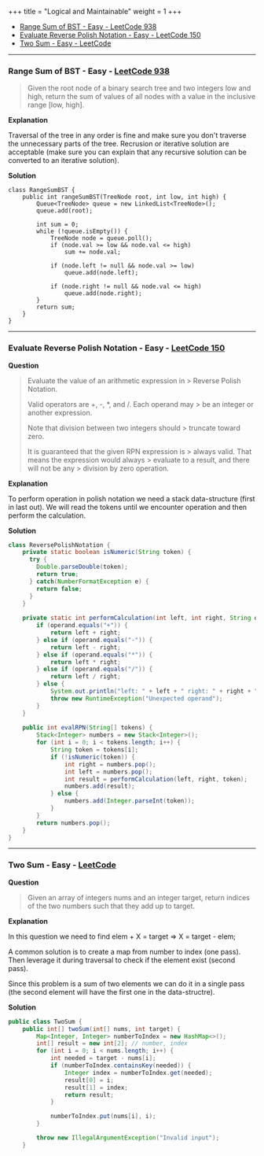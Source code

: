 +++
title = "Logical and Maintainable"
weight = 1
+++

- [Range Sum of BST - Easy - LeetCode 938](#range-sum-of-bst-easy-leetcode-938)
- [Evaluate Reverse Polish Notation - Easy - LeetCode 150](#evaluate-reverse-polish-notation-easy-leetcode-150)
- [Two Sum - Easy - LeetCode](#two-sum-easy-leetcode)
--- 

### Range Sum of BST - Easy - [LeetCode 938](https://leetcode.com/problems/range-sum-of-bst/)

> Given the root node of a binary search tree and two integers low and high, return the sum of values of all nodes with a value in the inclusive range [low, high].

**Explanation**

Traversal of the tree in any order is fine and make sure you don't traverse the unnecessary parts of the tree. Recrusion or iterative solution are acceptable (make sure you can explain that any recursive solution can be converted to an iterative solution).

**Solution**

```
class RangeSumBST {
    public int rangeSumBST(TreeNode root, int low, int high) {
        Queue<TreeNode> queue = new LinkedList<TreeNode>();
        queue.add(root);
        
        int sum = 0;
        while (!queue.isEmpty()) {
            TreeNode node = queue.poll();
            if (node.val >= low && node.val <= high)
                sum += node.val;
            
            if (node.left != null && node.val >= low)
                queue.add(node.left);
            
            if (node.right != null && node.val <= high)
                queue.add(node.right);
        }
        return sum;
    }
}
```

---

### Evaluate Reverse Polish Notation - Easy - [LeetCode 150](https://leetcode.com/problems/evaluate-reverse-polish-notation/)

**Question**

> Evaluate the value of an arithmetic expression in > Reverse Polish Notation.
> 
> Valid operators are +, -, *, and /. Each operand may > be an integer or another expression.
> 
> Note that division between two integers should > truncate toward zero.
> 
> It is guaranteed that the given RPN expression is > always valid. That means the expression would always > evaluate to a result, and there will not be any > division by zero operation.

**Explanation**

To perform operation in polish notation we need a stack data-structure (first in last out). We will read the tokens until we encounter operation and then perform the calculation.

**Solution**

```java
class ReversePolishNotation {
    private static boolean isNumeric(String token) {
      try {  
        Double.parseDouble(token);  
        return true;
      } catch(NumberFormatException e) {  
        return false;  
      }
    }
    
    private static int performCalculation(int left, int right, String operand) {
        if (operand.equals("+")) {
            return left + right;
        } else if (operand.equals("-")) {
            return left - right;
        } else if (operand.equals("*")) {
            return left * right;
        } else if (operand.equals("/")) {
            return left / right;
        } else {
            System.out.println("left: " + left + " right: " + right + " operand: " + operand);
            throw new RuntimeException("Unexpected operand");
        }
    }
    
    public int evalRPN(String[] tokens) {
        Stack<Integer> numbers = new Stack<Integer>();
        for (int i = 0; i < tokens.length; i++) {
            String token = tokens[i];
            if (!isNumeric(token)) {
                int right = numbers.pop();
                int left = numbers.pop();
                int result = performCalculation(left, right, token);
                numbers.add(result);
            } else {
                numbers.add(Integer.parseInt(token));
            }
        }
        return numbers.pop();
    }
}
```

---

### Two Sum - Easy - [LeetCode](https://leetcode.com/problems/two-sum/)

**Question**

> Given an array of integers nums and an integer target, return indices of the two numbers such that they add up to target.

**Explanation**

In this question we need to find elem + X = target => X = target - elem;

A common solution is to create a map from number to index (one pass).
Then leverage it during traversal to check if the element exist (second pass).

Since this problem is a sum of two elements we can do it in a single pass (the second element will have the first one in the data-structre).


**Solution**

```java
public class TwoSum {
    public int[] twoSum(int[] nums, int target) {
        Map<Integer, Integer> numberToIndex = new HashMap<>();
        int[] result = new int[2]; // number, index
        for (int i = 0; i < nums.length; i++) {
            int needed = target - nums[i];
            if (numberToIndex.containsKey(needed)) {
                Integer index = numberToIndex.get(needed);
                result[0] = i;
                result[1] = index;
                return result;
            }

            numberToIndex.put(nums[i], i);
        }

        throw new IllegalArgumentException("Invalid input");
    }
```